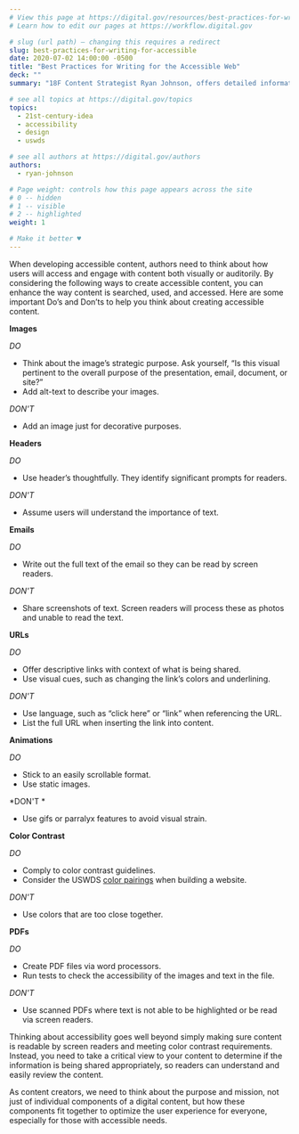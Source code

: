 ```yaml
---
# View this page at https://digital.gov/resources/best-practices-for-writing-for-accessible
# Learn how to edit our pages at https://workflow.digital.gov

# slug (url path) — changing this requires a redirect
slug: best-practices-for-writing-for-accessible
date: 2020-07-02 14:00:00 -0500
title: "Best Practices for Writing for the Accessible Web"
deck: ""
summary: "18F Content Strategist Ryan Johnson, offers detailed information on ways to make your online information, including web pages, presentations, emails, or pdfs, accessible for those with auditory and visual needs."

# see all topics at https://digital.gov/topics
topics: 
  - 21st-century-idea
  - accessibility
  - design
  - uswds

# see all authors at https://digital.gov/authors
authors: 
  - ryan-johnson

# Page weight: controls how this page appears across the site
# 0 -- hidden
# 1 -- visible
# 2 -- highlighted
weight: 1

# Make it better ♥
---
```


When developing accessible content, authors need to think about how users will access and engage with content both visually or auditorily. By considering the following ways to create accessible content, you can enhance the way content is searched, used, and accessed. Here are some important Do’s and Don’ts to help you think about creating accessible content.

**Images**

*DO*   
* Think about the image’s strategic purpose. Ask yourself, “Is this visual pertinent to the overall purpose of the presentation, email, document, or site?”
* Add alt-text to describe your images.

*DON'T*
* Add an image just for decorative purposes.

    
**Headers**

*DO*
* Use header’s thoughtfully. They identify significant prompts for readers.

*DON'T*
* Assume users will understand the importance of text.

    
**Emails**

*DO*
* Write out the full text of the email so they can be read by screen readers.

*DON'T*
* Share screenshots of text. Screen readers will process these as photos and unable to read the text.


**URLs**

*DO*  
* Offer descriptive links with context of what is being shared.
* Use visual cues, such as changing the link’s colors and underlining.

*DON'T*
* Use language, such as “click here” or “link” when referencing the URL.  
* List the full URL when inserting the link into content.


**Animations**

*DO* 
* Stick to an easily scrollable format.
* Use static images.

*DON'T *
* Use gifs or parralyx features to avoid visual strain.
    
    
**Color Contrast**

*DO*
* Comply to color contrast guidelines.
* Consider the USWDS [color pairings](https://designsystem.digital.gov/design-tokens/color/overview/#color-and-accessibility) when building a website.

*DON'T*
* Use colors that are too close together.

    
**PDFs**

*DO*
* Create PDF files via word processors.
* Run tests to check the accessibility of the images and text in the file.

*DON'T*
* Use scanned PDFs where text is not able to be highlighted or be read via screen readers.

Thinking about accessibility goes well beyond simply making sure content is readable by screen readers and meeting color contrast requirements. Instead, you need to take a critical view to your content to determine if the information is being shared appropriately, so readers can understand and easily review the content. 

As content creators, we need to think about the purpose and mission, not just of individual components of a digital content, but how these components fit together to optimize the user experience for everyone, especially for those with accessible needs. 


